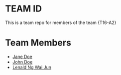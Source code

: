 # TEAM ID
This is a team repo for members of the team {T16-A2}

# Team Members
* [Jane Doe](members/janeDoe.md)
* [John Doe](members/johnDoe.md)
* [Lenald Ng Wai Jun](members/lenald.md)

